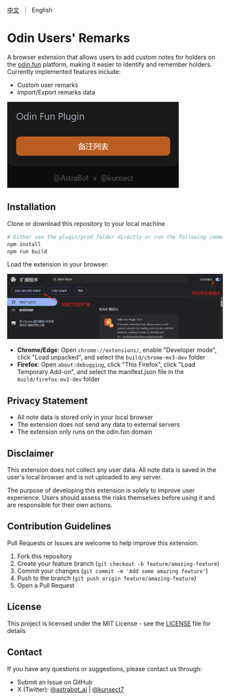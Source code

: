 <p align="left">
    <a href="README_zh.md">中文</a>&nbsp ｜ &nbspEnglish&nbsp
</p>

# Odin Users' Remarks

A browser extension that allows users to add custom notes for holders on the [odin.fun](https://odin.fun) platform, making it easier to identify and remember holders. Currently implemented features include:

- Custom user remarks
- Import/Export remarks data

![popup page](/screenshot/image1.jpg)

## Installation

Clone or download this repository to your local machine

```bash
# Either use the plugin/prod folder directly or run the following commands to build
npm install
npm run build
```

Load the extension in your browser:

![Load extension](/screenshot/image2.jpg)

- **Chrome/Edge**: Open `chrome://extensions/`, enable "Developer mode", click "Load unpacked", and select the `build/chrome-mv3-dev` folder
- **Firefox**: Open `about:debugging`, click "This Firefox", click "Load Temporary Add-on", and select the manifest.json file in the `build/firefox-mv2-dev` folder

## Privacy Statement

- All note data is stored only in your local browser
- The extension does not send any data to external servers
- The extension only runs on the odin.fun domain

## Disclaimer

This extension does not collect any user data. All note data is saved in the user's local browser and is not uploaded to any server.

The purpose of developing this extension is solely to improve user experience. Users should assess the risks themselves before using it and are responsible for their own actions.

## Contribution Guidelines

Pull Requests or Issues are welcome to help improve this extension.

1. Fork this repository
2. Create your feature branch (`git checkout -b feature/amazing-feature`)
3. Commit your changes (`git commit -m 'Add some amazing feature'`)
4. Push to the branch (`git push origin feature/amazing-feature`)
5. Open a Pull Request

## License

This project is licensed under the MIT License - see the [LICENSE](LICENSE) file for details

## Contact

If you have any questions or suggestions, please contact us through:

- Submit an Issue on GitHub
- X (Twitter): [@astrabot_ai](https://x.com/astrabot_ai) | [@kunsect7](https://x.com/kunsect7)
